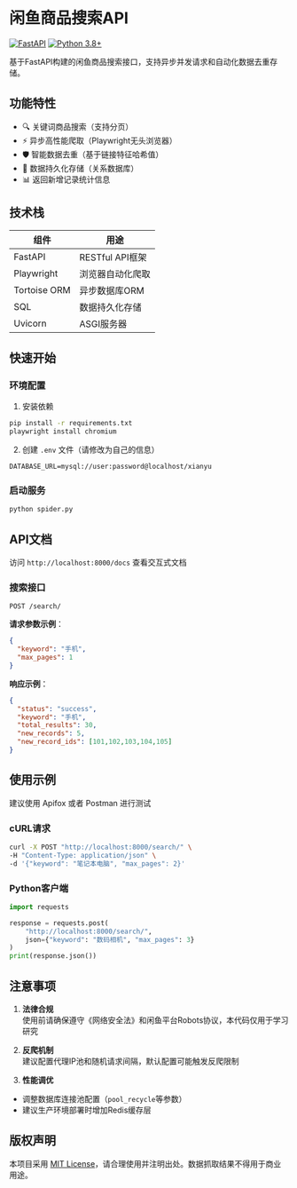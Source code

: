 # 闲鱼商品搜索API

[![FastAPI](https://img.shields.io/badge/FastAPI-0.68.0-009688?logo=fastapi)](https://fastapi.tiangolo.com/)
[![Python 3.8+](https://img.shields.io/badge/Python-3.8%2B-blue?logo=python)](https://www.python.org/)

基于FastAPI构建的闲鱼商品搜索接口，支持异步并发请求和自动化数据去重存储。

## 功能特性

- 🔍 关键词商品搜索（支持分页）
- ⚡ 异步高性能爬取（Playwright无头浏览器）
- 🛡️ 智能数据去重（基于链接特征哈希值）
- 💾 数据持久化存储（关系数据库）
- 📊 返回新增记录统计信息

## 技术栈

| 组件           | 用途                     |
|----------------|--------------------------|
| FastAPI        | RESTful API框架          |
| Playwright     | 浏览器自动化爬取         |
| Tortoise ORM   | 异步数据库ORM            |
| SQL            | 数据持久化存储           |
| Uvicorn        | ASGI服务器               |

## 快速开始

### 环境配置

1. 安装依赖
```bash
pip install -r requirements.txt
playwright install chromium
```

2. 创建 `.env` 文件（请修改为自己的信息）
```env
DATABASE_URL=mysql://user:password@localhost/xianyu
```

### 启动服务
```bash
python spider.py
```

## API文档

访问 `http://localhost:8000/docs` 查看交互式文档

### 搜索接口
```
POST /search/
```

**请求参数示例**：
```json
{
  "keyword": "手机",
  "max_pages": 1
}
```

**响应示例**：
```json
{
  "status": "success",
  "keyword": "手机",
  "total_results": 30,
  "new_records": 5,
  "new_record_ids": [101,102,103,104,105]
}
```

## 使用示例
建议使用 Apifox 或者 Postman 进行测试

### cURL请求
```bash
curl -X POST "http://localhost:8000/search/" \
-H "Content-Type: application/json" \
-d '{"keyword": "笔记本电脑", "max_pages": 2}'
```

### Python客户端
```python
import requests

response = requests.post(
    "http://localhost:8000/search/",
    json={"keyword": "数码相机", "max_pages": 3}
)
print(response.json())
```

## 注意事项

1. **法律合规**  
使用前请确保遵守《网络安全法》和闲鱼平台Robots协议，本代码仅用于学习研究

2. **反爬机制**  
建议配置代理IP池和随机请求间隔，默认配置可能触发反爬限制

3. **性能调优**  
- 调整数据库连接池配置（`pool_recycle`等参数）
- 建议生产环境部署时增加Redis缓存层

## 版权声明

本项目采用 [MIT License](LICENSE)，请合理使用并注明出处。数据抓取结果不得用于商业用途。